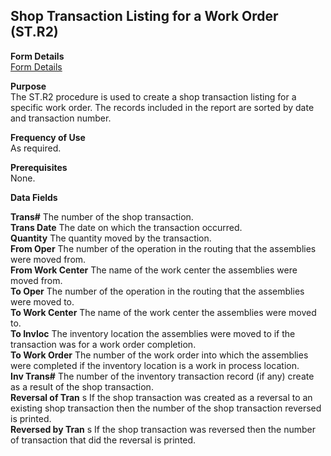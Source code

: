 ##  Shop Transaction Listing for a Work Order (ST.R2)

<PageHeader />

**Form Details**  
[ Form Details ](ST-R2-1/README.md)   

**Purpose**  
The ST.R2 procedure is used to create a shop transaction listing for a
specific work order. The records included in the report are sorted by date and
transaction number.

**Frequency of Use**  
As required.

**Prerequisites**  
None.

**Data Fields**

**Trans#** The number of the shop transaction.  
**Trans Date** The date on which the transaction occurred.  
**Quantity** The quantity moved by the transaction.  
**From Oper** The number of the operation in the routing that the assemblies
were moved from.  
**From Work Center** The name of the work center the assemblies were moved
from.  
**To Oper** The number of the operation in the routing that the assemblies
were moved to.  
**To Work Center** The name of the work center the assemblies were moved to.  
**To Invloc** The inventory location the assemblies were moved to if the
transaction was for a work order completion.  
**To Work Order** The number of the work order into which the assemblies were
completed if the inventory location is a work in process location.  
**Inv Trans#** The number of the inventory transaction record (if any) create
as a result of the shop transaction.  
**Reversal of Tran** s If the shop transaction was created as a reversal to an
existing shop transaction then the number of the shop transaction reversed is
printed.  
**Reversed by Tran** s If the shop transaction was reversed then the number of
transaction that did the reversal is printed.  
  
<badge text= "Version 8.10.57" vertical="middle" />

<PageFooter />